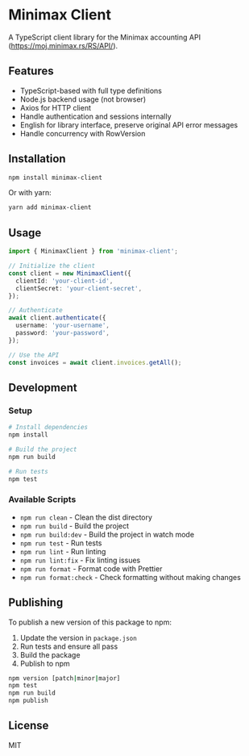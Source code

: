 # Minimax Client

A TypeScript client library for the Minimax accounting API (https://moj.minimax.rs/RS/API/).

## Features

- TypeScript-based with full type definitions
- Node.js backend usage (not browser)
- Axios for HTTP client
- Handle authentication and sessions internally
- English for library interface, preserve original API error messages
- Handle concurrency with RowVersion

## Installation

```bash
npm install minimax-client
```

Or with yarn:

```bash
yarn add minimax-client
```

## Usage

```typescript
import { MinimaxClient } from 'minimax-client';

// Initialize the client
const client = new MinimaxClient({
  clientId: 'your-client-id',
  clientSecret: 'your-client-secret',
});

// Authenticate
await client.authenticate({
  username: 'your-username',
  password: 'your-password',
});

// Use the API
const invoices = await client.invoices.getAll();
```

## Development

### Setup

```bash
# Install dependencies
npm install

# Build the project
npm run build

# Run tests
npm test
```

### Available Scripts

- `npm run clean` - Clean the dist directory
- `npm run build` - Build the project
- `npm run build:dev` - Build the project in watch mode
- `npm run test` - Run tests
- `npm run lint` - Run linting
- `npm run lint:fix` - Fix linting issues
- `npm run format` - Format code with Prettier
- `npm run format:check` - Check formatting without making changes

## Publishing

To publish a new version of this package to npm:

1. Update the version in `package.json`
2. Run tests and ensure all pass
3. Build the package
4. Publish to npm

```bash
npm version [patch|minor|major]
npm test
npm run build
npm publish
```

## License

MIT

